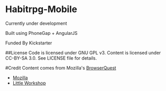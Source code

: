 Habitrpg-Mobile
===============
Currently under development

Built using PhoneGap + AngularJS

Funded By Kickstarter

##License
Code is licensed under GNU GPL v3. Content is licensed under CC-BY-SA 3.0.
See LICENSE file for details.

#Credit
Content comes from Mozilla's [BrowserQuest](http://browserquest.mozilla.org)

 * [Mozilla](http://mozilla.org)
 * [Little Workshop](http://littleworkshop.fr)
